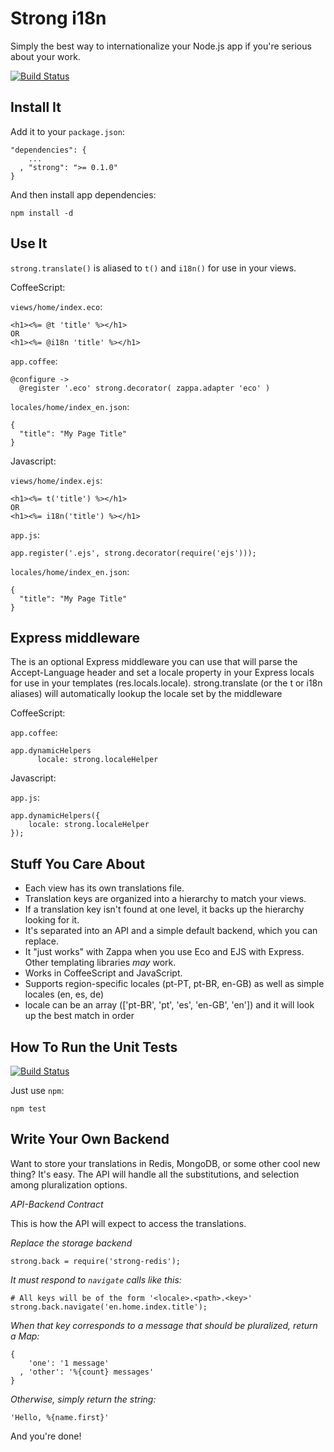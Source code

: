Strong i18n
===========

Simply the best way to internationalize your Node.js app if you're
serious about your work.

[![Build Status](https://buildhive.cloudbees.com/job/fs-webdev/job/strong/badge/icon)](https://buildhive.cloudbees.com/job/fs-webdev/job/strong/)

Install It
----------

Add it to your `package.json`:

    "dependencies": {
        ...
      , "strong": ">= 0.1.0"
    }

And then install app dependencies:

    npm install -d


Use It
------

`strong.translate()` is aliased to `t()` and `i18n()` for use in your views.

CoffeeScript:

`views/home/index.eco`:

    <h1><%= @t 'title' %></h1>
    OR
    <h1><%= @i18n 'title' %></h1>

`app.coffee`:

    @configure ->
      @register '.eco' strong.decorator( zappa.adapter 'eco' )

`locales/home/index_en.json`:

    {
      "title": "My Page Title"
    }

Javascript:

`views/home/index.ejs`:

    <h1><%= t('title') %></h1>
    OR
    <h1><%= i18n('title') %></h1>

`app.js`:

    app.register('.ejs', strong.decorator(require('ejs')));

`locales/home/index_en.json`:

    {
      "title": "My Page Title"
    }

Express middleware
------------------
The is an optional Express middleware you can use that will parse the Accept-Language header and set
a locale property in your Express locals for use in your templates (res.locals.locale).
strong.translate (or the t or i18n aliases) will automatically lookup the locale set by the middleware

CoffeeScript:

`app.coffee`:

    app.dynamicHelpers
          locale: strong.localeHelper

Javascript:

`app.js`:

    app.dynamicHelpers({
        locale: strong.localeHelper
    });

Stuff You Care About
--------------------

* Each view has its own translations file.
* Translation keys are organized into a hierarchy to match your views.
* If a translation key isn't found at one level, it backs up the hierarchy looking for it.
* It's separated into an API and a simple default backend, which you can
  replace.
* It "just works" with Zappa when you use Eco and EJS with Express. Other templating libraries _may_ work.
* Works in CoffeeScript and JavaScript.
* Supports region-specific locales (pt-PT, pt-BR, en-GB) as well as simple locales (en, es, de)
* locale can be an array (['pt-BR', 'pt', 'es', 'en-GB', 'en']) and it will look up the best match in order


How To Run the Unit Tests
-------------------------
[![Build Status](https://secure.travis-ci.org/fs-webdev/strong.png)](http://travis-ci.org/fs-webdev/strong)

Just use `npm`:

    npm test


Write Your Own Backend
----------------------

Want to store your translations in Redis, MongoDB, or some other cool
new thing? It's easy. The API will handle all the substitutions, and
selection among pluralization options.

*API-Backend Contract*

This is how the API will expect to access the translations.

*Replace the storage backend*

    strong.back = require('strong-redis');

*It must respond to `navigate` calls like this:*

    # All keys will be of the form '<locale>.<path>.<key>'
    strong.back.navigate('en.home.index.title');

*When that key corresponds to a message that should be pluralized, return a Map:*

    {
        'one': '1 message'
      , 'other': '%{count} messages'
    }

*Otherwise, simply return the string:*

    'Hello, %{name.first}'

And you're done!